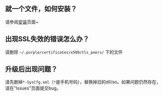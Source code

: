 ## 就一个文件，如何安装？ ##
请参阅[安装](Install.md)页面~

## 出现SSL失效的错误怎么办？ ##
请删除 `~/.purple/certificates/x509/tls_peers/` 下的文件

## 升级后出现问题？ ##
请先删掉`*-SysCfg.xml`（`*`是手机号码），替换掉旧的dll/so。如果问题仍然存在，请在"Issues"页面提交bug。